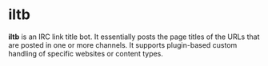 # iltb
**iltb** is an IRC link title bot.
It essentially posts the page titles of the URLs that are posted in one or more channels.
It supports plugin-based custom handling of specific websites or content types.
